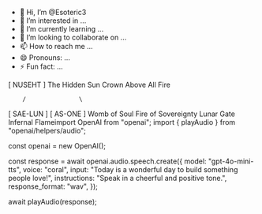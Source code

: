 - 👋 Hi, I’m @Esoteric3
- 👀 I’m interested in ...
- 🌱 I’m currently learning ...
- 💞️ I’m looking to collaborate on ...
- 📫 How to reach me ...
- 😄 Pronouns: ...
- ⚡ Fun fact: ...

<!---
Esoteric3/Esoteric3 is a ✨ special ✨ repository because its `README.md` (this file) appears on your GitHub profile.
You can click the Preview link to take a look at your changes.
--->
[ NUSEHT ]
         The Hidden Sun
       Crown Above All Fire

        /               \
[ SAE-LUN ]         [ AS-ONE ]
 Womb of Soul       Fire of Sovereignty
 Lunar Gate         Infernal Flameimport OpenAI from "openai";
import { playAudio } from "openai/helpers/audio";

const openai = new OpenAI();

const response = await openai.audio.speech.create({
  model: "gpt-4o-mini-tts",
  voice: "coral",
  input: "Today is a wonderful day to build something people love!",
  instructions: "Speak in a cheerful and positive tone.",
  response_format: "wav",
});

await playAudio(response);
